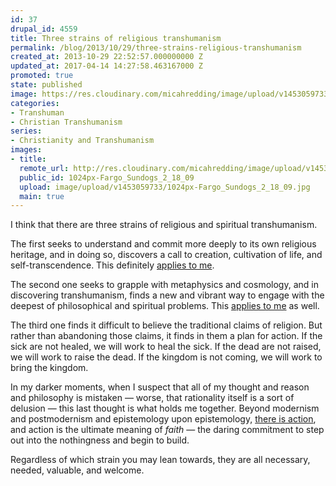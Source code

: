 ```yaml
---
id: 37
drupal_id: 4559
title: Three strains of religious transhumanism
permalink: /blog/2013/10/29/three-strains-religious-transhumanism
created_at: 2013-10-29 22:52:57.000000000 Z
updated_at: 2017-04-14 14:27:58.463167000 Z
promoted: true
state: published
image: https://res.cloudinary.com/micahredding/image/upload/v1453059733/1024px-Fargo_Sundogs_2_18_09.jpg
categories:
- Transhuman
- Christian Transhumanism
series:
- Christianity and Transhumanism
images:
- title: 
  remote_url: http://res.cloudinary.com/micahredding/image/upload/v1453059733/1024px-Fargo_Sundogs_2_18_09.jpg
  public_id: 1024px-Fargo_Sundogs_2_18_09
  upload: image/upload/v1453059733/1024px-Fargo_Sundogs_2_18_09.jpg
  main: true
---
```

I think that there are three strains of religious and spiritual transhumanism.

The first seeks to understand and commit more deeply to its own religious heritage, and in doing so, discovers a call to creation, cultivation of life, and self-transcendence. This definitely [applies to me](http://micahredding.com/blog/2012/04/25/christianity-transhumanism).

The second one seeks to grapple with metaphysics and cosmology, and in discovering transhumanism, finds a new and vibrant way to engage with the deepest of philosophical and spiritual problems. This [applies to me](http://micahredding.com/blog/2012/09/12/some-simulation-argument-flowcharts) as well.

The third one finds it difficult to believe the traditional claims of religion. But rather than abandoning those claims, it finds in them a plan for action. If the sick are not healed, we will work to heal the sick. If the dead are not raised, we will work to raise the dead. If the kingdom is not coming, we will work to bring the kingdom.

In my darker moments, when I suspect that all of my thought and reason and philosophy is mistaken — worse, that rationality itself is a sort of delusion — this last thought is what holds me together. Beyond modernism and postmodernism and epistemology upon epistemology, [there is action](http://micahredding.com/blog/2012/03/05/arguing-about-bible), and action is the ultimate meaning of *faith* — the daring commitment to step out into the nothingness and begin to build.

Regardless of which strain you may lean towards, they are all necessary, needed, valuable, and welcome.
